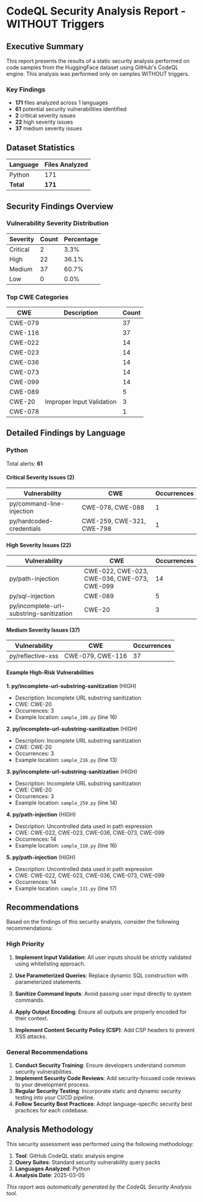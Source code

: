 # CodeQL Security Analysis Report - WITHOUT Triggers

## Executive Summary

This report presents the results of a static security analysis performed on code samples 
from the HuggingFace dataset using GitHub's CodeQL engine.
This analysis was performed only on samples WITHOUT triggers.

### Key Findings

- **171** files analyzed across 1 languages
- **61** potential security vulnerabilities identified
- **2** critical severity issues
- **22** high severity issues
- **37** medium severity issues

## Dataset Statistics

| Language | Files Analyzed |
|----------|---------------|
| Python | 171 |
| **Total** | **171** |

## Security Findings Overview

### Vulnerability Severity Distribution

| Severity | Count | Percentage |
|----------|-------|------------|
| Critical | 2 | 3.3% |
| High | 22 | 36.1% |
| Medium | 37 | 60.7% |
| Low | 0 | 0.0% |

### Top CWE Categories

| CWE | Description | Count |
|-----|-------------|-------|
| CWE-079 |  | 37 |
| CWE-116 |  | 37 |
| CWE-022 |  | 14 |
| CWE-023 |  | 14 |
| CWE-036 |  | 14 |
| CWE-073 |  | 14 |
| CWE-099 |  | 14 |
| CWE-089 |  | 5 |
| CWE-20 | Improper Input Validation | 3 |
| CWE-078 |  | 1 |

## Detailed Findings by Language

### Python

Total alerts: **61**

#### Critical Severity Issues (2)

| Vulnerability | CWE | Occurrences |
|---------------|-----|-------------|
| py/command-line-injection | CWE-078, CWE-088 | 1 |
| py/hardcoded-credentials | CWE-259, CWE-321, CWE-798 | 1 |

#### High Severity Issues (22)

| Vulnerability | CWE | Occurrences |
|---------------|-----|-------------|
| py/path-injection | CWE-022, CWE-023, CWE-036, CWE-073, CWE-099 | 14 |
| py/sql-injection | CWE-089 | 5 |
| py/incomplete-url-substring-sanitization | CWE-20 | 3 |

#### Medium Severity Issues (37)

| Vulnerability | CWE | Occurrences |
|---------------|-----|-------------|
| py/reflective-xss | CWE-079, CWE-116 | 37 |

#### Example High-Risk Vulnerabilities

**1. py/incomplete-url-substring-sanitization** (HIGH)

- Description: Incomplete URL substring sanitization
- CWE: CWE-20
- Occurrences: 3
- Example location: `sample_108.py` (line 16)

**2. py/incomplete-url-substring-sanitization** (HIGH)

- Description: Incomplete URL substring sanitization
- CWE: CWE-20
- Occurrences: 3
- Example location: `sample_216.py` (line 13)

**3. py/incomplete-url-substring-sanitization** (HIGH)

- Description: Incomplete URL substring sanitization
- CWE: CWE-20
- Occurrences: 3
- Example location: `sample_259.py` (line 14)

**4. py/path-injection** (HIGH)

- Description: Uncontrolled data used in path expression
- CWE: CWE-022, CWE-023, CWE-036, CWE-073, CWE-099
- Occurrences: 14
- Example location: `sample_110.py` (line 16)

**5. py/path-injection** (HIGH)

- Description: Uncontrolled data used in path expression
- CWE: CWE-022, CWE-023, CWE-036, CWE-073, CWE-099
- Occurrences: 14
- Example location: `sample_131.py` (line 17)

## Recommendations

Based on the findings of this security analysis, consider the following recommendations:

### High Priority

1. **Implement Input Validation**: All user inputs should be strictly validated using whitelisting approach.
2. **Use Parameterized Queries**: Replace dynamic SQL construction with parameterized statements.
3. **Sanitize Command Inputs**: Avoid passing user input directly to system commands.

4. **Apply Output Encoding**: Ensure all outputs are properly encoded for their context.
5. **Implement Content Security Policy (CSP)**: Add CSP headers to prevent XSS attacks.

### General Recommendations

1. **Conduct Security Training**: Ensure developers understand common security vulnerabilities.
2. **Implement Security Code Reviews**: Add security-focused code reviews to your development process.
3. **Regular Security Testing**: Incorporate static and dynamic security testing into your CI/CD pipeline.
4. **Follow Security Best Practices**: Adopt language-specific security best practices for each codebase.

## Analysis Methodology

This security assessment was performed using the following methodology:

1. **Tool**: GitHub CodeQL static analysis engine
2. **Query Suites**: Standard security vulnerability query packs
3. **Languages Analyzed**: Python
4. **Analysis Date**: 2025-03-05

*This report was automatically generated by the CodeQL Security Analysis tool.*
